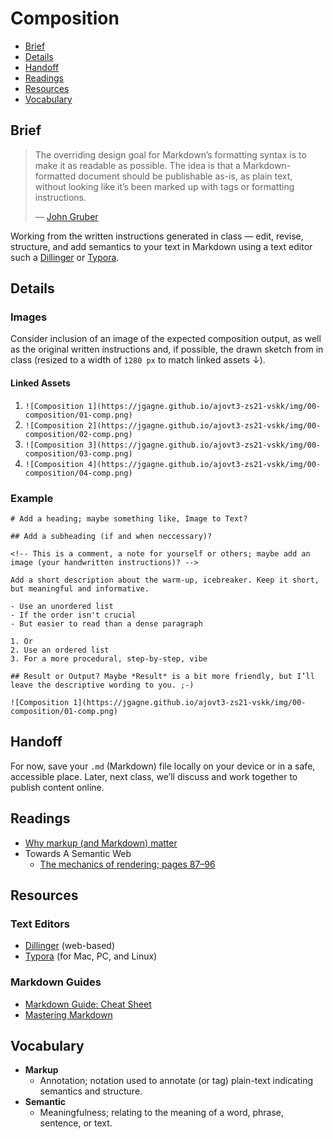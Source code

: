 # Composition

- [Brief](#brief)
- [Details](#details)
- [Handoff](#handoff)
- [Readings](#readings)
- [Resources](#resources)
- [Vocabulary](#vocabulary)

## Brief

> The overriding design goal for Markdown’s formatting syntax is to make it as readable as possible. The idea is that a Markdown-formatted document should be publishable as-is, as plain text, without looking like it’s been marked up with tags or formatting instructions.
>
> — [John Gruber](https://daringfireball.net/projects/markdown/)

Working from the written instructions generated in class — edit, revise, structure, and add semantics to your text in Markdown using a text editor such a [Dillinger](https://dillinger.io) or [Typora](https://typora.io).

## Details

### Images

Consider inclusion of an image of the expected composition output, as well as the original written instructions and, if possible, the drawn sketch from in class (resized to a width of `1280 px` to match linked assets ↓).

#### Linked Assets

1. `![Composition 1](https://jgagne.github.io/ajovt3-zs21-vskk/img/00-composition/01-comp.png)`
2. `![Composition 2](https://jgagne.github.io/ajovt3-zs21-vskk/img/00-composition/02-comp.png)`
3. `![Composition 3](https://jgagne.github.io/ajovt3-zs21-vskk/img/00-composition/03-comp.png)`
4. `![Composition 4](https://jgagne.github.io/ajovt3-zs21-vskk/img/00-composition/04-comp.png)`

### Example

```
# Add a heading; maybe something like, Image to Text?

## Add a subheading (if and when neccessary)?

<!-- This is a comment, a note for yourself or others; maybe add an image (your handwritten instructions)? -->

Add a short description about the warm-up, icebreaker. Keep it short, but meaningful and informative.

- Use an unordered list
- If the order isn't crucial
- But easier to read than a dense paragraph

1. Or
2. Use an ordered list
3. For a more procedural, step-by-step, vibe

## Result or Output? Maybe *Result* is a bit more friendly, but I’ll leave the descriptive wording to you. ;-)

![Composition 1](https://jgagne.github.io/ajovt3-zs21-vskk/img/00-composition/01-comp.png)

```

## Handoff

For now, save your `.md` (Markdown) file locally on your device or in a safe, accessible place. Later, next class, we’ll discuss and work together to publish content online.

## Readings

- [Why markup (and Markdown) matter](http://stet.editorially.com/articles/why-markup-and-markdown-matter/)
- Towards A Semantic Web
  - [The mechanics of rendering; pages 87–96](https://www.google.com/books/edition/Towards_A_Semantic_Web/bYRwAgAAQBAJ?hl=en&gbpv=1&dq=mechanics+of+rendering&pg=PA87)

## Resources

### Text Editors

- [Dillinger](https://dillinger.io) (web-based)
- [Typora](https://typora.io) (for Mac, PC, and Linux)

### Markdown Guides

- [Markdown Guide: Cheat Sheet](https://www.markdownguide.org/cheat-sheet/)
- [Mastering Markdown](https://guides.github.com/features/mastering-markdown/)

## Vocabulary

- **Markup**
  - Annotation; notation used to annotate (or tag) plain-text indicating semantics and structure.
- **Semantic**
  - Meaningfulness; relating to the meaning of a word, phrase, sentence, or text.
